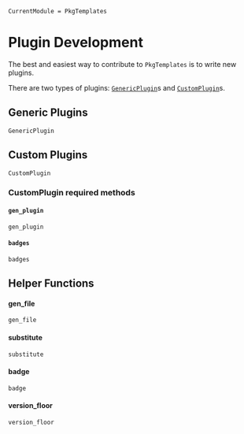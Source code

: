 ```@meta
CurrentModule = PkgTemplates
```

# Plugin Development

The best and easiest way to contribute to `PkgTemplates` is to write new
plugins.

There are two types of plugins: [`GenericPlugin`](@ref)s and [`CustomPlugin`](@ref)s.

## Generic Plugins

```@docs
GenericPlugin
```

## Custom Plugins

```@docs
CustomPlugin
```

### CustomPlugin required methods

#### `gen_plugin`

```@docs
gen_plugin
```

#### `badges`

```@docs
badges
```

## Helper Functions

#### gen_file

```@docs
gen_file
```

#### substitute

```@docs
substitute
```

#### badge

```@docs
badge
```

#### version_floor

```@docs
version_floor
```
